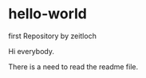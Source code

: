 # hello-world
first Repository by zeitloch

Hi everybody.

There is a need to read the readme file.
